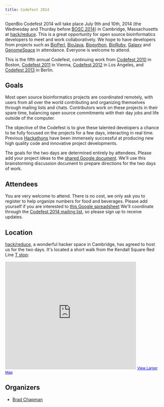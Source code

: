 ```yaml
---
title: Codefest 2014
---
```


OpenBio Codefest 2014 will take place July 9th and 10th, 2014 (the
Wednesday and Thurday before [BOSC 2014](BOSC_2014 "wikilink")) in
Cambridge, Massachusetts at [hack/reduce](http://www.hackreduce.org/).
This is a great opportunity for open source bioinformatics developers to
meet and work collaboratively. We hope to have developers from projects
such as [BioPerl](http://bioperl.org),
[BioJava](http://www.biojava.org), [Biopython](http://biopython.org),
[BioRuby](http://www.bioruby.org), [Galaxy](http://wiki.g2.bx.psu.edu/)
and [GenomeSpace](http://www.genomespace.org) in attendance. Everyone is
welcome to attend.

This is the fifth annual Codefest, continuing work from [Codefest
2010](Codefest_2010 "wikilink") in Boston, [Codefest
2011](Codefest_2011 "wikilink") in Vienna, [Codefest
2012](Codefest_2012 "wikilink") in Los Angeles, and [Codefest
2013](Codefest_2013 "wikilink") in Berlin.

Goals
-----

Most open source bioinformatics projects are coordinated remotely, with
users from all over the world contributing and organizing themselves
through mailing lists and chats. Contributors work on these projects in
their spare time, balancing open source commitments with their day jobs
and life outside of the computer.

The objective of the Codefest is to give these talented developers a
chance to be fully focused on the projects for a few days, interacting
in real time. Previous
[Hackathons](http://www.open-bio.org/wiki/Hackathon) have been immensely
successful at producing new high quality code and innovative project
developments.

The goals for the two days are determined entirely by attendees. Please
add your project ideas to the [shared Google
document](https://docs.google.com/document/d/1yADE2bb0rEU6TASxuSPsvTdHvh_rtCXzJrsL3NWzxXE/edit?usp=sharing).
We'll use this brainstorming discussion document to prepare directions
for the two days of work.

Attendees
---------

You are very welcome to attend. There is no cost, we only ask you to
register to help organize numbers for food and beverages. Please add
yourself if you are interested to [this Google
spreadsheet](https://docs.google.com/spreadsheet/ccc?key=0Agxg-o4ZmoZ4dHU1OXhrczV3Q3d5eE9CUVhBc1dGNWc&usp=sharing)
We'll coordinate through the [Codefest 2014 mailing
list](https://groups.google.com/forum/?fromgroups#!forum/openbio-codefest-2014),
so please sign up to receive updates.

Location
--------

[hack/reduce](http://www.hackreduce.org/), a wonderful hacker space in
Cambridge, has agreed to host us for the two days. It's located a short
walk from the Kendall Square Red Line [T stop](http://mbta.com/):

<iframe width="425" height="350" frameborder="0" scrolling="no" marginheight="0"
marginwidth="0"
src="https://maps.google.com/maps?q=275+3rd+St.,+Cambridge,+MA,+02142&amp;ie=UTF8&amp;hq=&amp;hnear=275+Third+St,+Cambridge,+Massachusetts+02142&amp;gl=us&amp;ll=42.365946,-71.082573&amp;spn=0.011558,0.026114&amp;t=m&amp;z=14&amp;output=embed"></iframe>  
<small><a
href="https://maps.google.com/maps?q=275+3rd+St.,+Cambridge,+MA,+02142&amp;ie=UTF8&amp;hq=&amp;hnear=275+Third+St,+Cambridge,+Massachusetts+02142&amp;gl=us&amp;ll=42.365946,-71.082573&amp;spn=0.011558,0.026114&amp;t=m&amp;z=14&amp;source=embed"
style="color:#0000FF;text-align:left">View Larger Map</a></small>

Organizers
----------

-   [Brad Chapman](http://bcbio.wordpress.com/)

